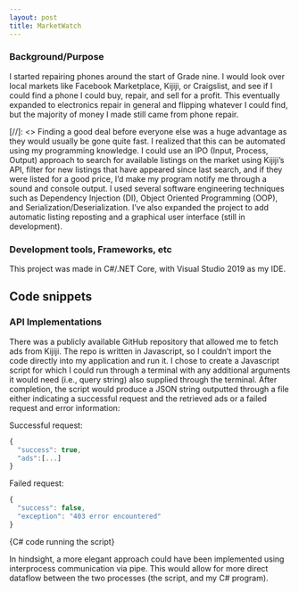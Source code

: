 ```yaml
---
layout: post
title: MarketWatch
---
```


### Background/Purpose

I started repairing phones around the start of Grade nine. I would look over local markets like Facebook Marketplace, Kijiji, or Craigslist, and see if I could find a phone I could buy, repair, and sell for a profit. This eventually expanded to electronics repair in general and flipping whatever I could find, but the majority of money I made still came from phone repair.

[//]: <> Finding a good deal before everyone else was a huge advantage as they would usually be gone quite fast. I realized that this can be automated using my programming knowledge. I could use an IPO (Input, Process, Output) approach to search for available listings on the market using Kijiji’s API, filter for new listings that have appeared since last search, and if they were listed for a good price, I’d make my program notify me through a sound and console output. I used several software engineering techniques such as Dependency Injection (DI), Object Oriented Programming (OOP), and Serialization/Deserialization. I’ve also expanded the project to add automatic listing reposting and a graphical user interface (still in development).

### Development tools, Frameworks, etc
This project was made in C#/.NET Core, with Visual Studio 2019 as my IDE.

## Code snippets
### API Implementations
There was a publicly available GitHub repository that allowed me to fetch ads from Kijiji. The repo is written in Javascript, so I couldn’t import the code directly into my application and run it. I chose to create a Javascript script for which I could run through a terminal with any additional arguments it would need (i.e., query string) also supplied through the terminal. After completion, the script would produce a JSON string outputted through a file either indicating a successful request and the retrieved ads or a failed request and error information:

Successful request:
```javascript
{
  "success": true,
  "ads":[...]
}
```

Failed request:
```javascript
{
  "success": false,
  "exception": "403 error encountered"
}
```

{C# code running the script}

In hindsight, a more elegant approach could have been implemented using interprocess communication via pipe. This would allow for more direct dataflow between the two processes (the script, and my C# program).

